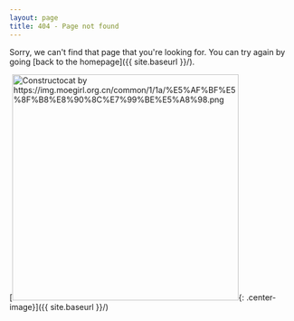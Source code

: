 ```yaml
---
layout: page
title: 404 - Page not found
---
```


Sorry, we can't find that page that you're looking for. You can try again by going [back to the homepage]({{ site.baseurl }}/).

[<img src="{{ site.baseurl }}/images/404.jpg" alt="Constructocat by https://img.moegirl.org.cn/common/1/1a/%E5%AF%BF%E5%8F%B8%E8%90%8C%E7%99%BE%E5%A8%98.png" style="width: 400px;"/>{: .center-image}]({{ site.baseurl }}/)
